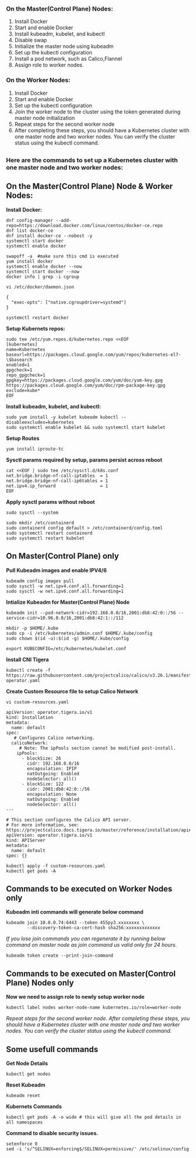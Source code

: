 ### On the Master(Control Plane) Nodes:

1. Install Docker
2. Start and enable Docker
3. Install kubeadm, kubelet, and kubectl
4. Disable swap
5. Initialize the master node using kubeadm
6. Set up the kubectl configuration
7. Install a pod network, such as Calico,Flannel
8. Assign role to worker nodes.

### On the Worker Nodes:

1. Install Docker
2. Start and enable Docker
3. Set up the kubectl configuration
4. Join the worker node to the cluster using the token generated during master node initialization
5. Repeat steps for the second worker node
6. After completing these steps, you should have a Kubernetes cluster with one master node and two worker nodes. You can verify the cluster status using the kubectl command.

##

### Here are the commands to set up a Kubernetes cluster with one master node and two worker nodes:

## On the Master(Control Plane) Node & Worker Nodes:

**Install Docker:**
```
dnf config-manager --add-repo=https://download.docker.com/linux/centos/docker-ce.repo
dnf list docker-ce
dnf install docker-ce --nobest -y
systemctl start docker
systemctl enable docker
```
```
swapoff -a  #make sure this cmd is executed
yum install docker
systemctl enable docker --now
systemctl start docker --now
docker info | grep -i cgroup
```
```
vi /etc/docker/daemon.json
 
{
  "exec-opts": ["native.cgroupdriver=systemd"]
}
```
```
systemctl restart docker
```

**Setup Kubernets repos:**

```
sudo tee /etc/yum.repos.d/kubernetes.repo <<EOF
[kubernetes]
name=Kubernetes
baseurl=https://packages.cloud.google.com/yum/repos/kubernetes-el7-\$basearch
enabled=1
gpgcheck=1
repo_gpgcheck=1
gpgkey=https://packages.cloud.google.com/yum/doc/yum-key.gpg https://packages.cloud.google.com/yum/doc/rpm-package-key.gpg
exclude=kube*
EOF
```
**Install kubeadm, kubelet, and kubectl:**
```
sudo yum install -y kubelet kubeadm kubectl --disableexcludes=kubernetes
sudo systemctl enable kubelet && sudo systemctl start kubelet

```

**Setup Routes**

```
yum install iproute-tc

```
**Sysctl params required by setup, params persist across reboot** 

```
cat <<EOF | sudo tee /etc/sysctl.d/k8s.conf
net.bridge.bridge-nf-call-iptables  = 1
net.bridge.bridge-nf-call-ip6tables = 1
net.ipv4.ip_forward                 = 1
EOF
```

**Apply sysctl params without reboot**
```
sudo sysctl --system

sudo mkdir /etc/containerd
sudo containerd config default > /etc/containerd/config.toml
sudo systemctl restart containerd
sudo systemctl restart kubelet
```

## On Master(Control Plane) only

**Pull Kubeadm images and enable IPV4/6**

```
kubeadm config images pull
sudo sysctl -w net.ipv4.conf.all.forwarding=1
sudo sysctl -w net.ipv6.conf.all.forwarding=1
```

**Intialize Kubeadm for Master(Control Plane) Node**

```
kubeadm init --pod-network-cidr=192.168.0.0/16,2001:db8:42:0::/56 --service-cidr=10.96.0.0/16,2001:db8:42:1::/112
```

```
mkdir -p $HOME/.kube
sudo cp -i /etc/kubernetes/admin.conf $HOME/.kube/config
sudo chown $(id -u):$(id -g) $HOME/.kube/config

export KUBECONFIG=/etc/kubernetes/kubelet.conf
```

**Install CNI Tigera**
```
kubectl create -f https://raw.githubusercontent.com/projectcalico/calico/v3.26.1/manifests/tigera-operator.yaml
```
**Create Custom Resource file to setup Calico Network**
```
vi custom-resources.yaml
```
```
apiVersion: operator.tigera.io/v1
kind: Installation
metadata:
  name: default
spec:
   # Configures Calico networking.
  calicoNetwork:
     # Note: The ipPools section cannot be modified post-install.
    ipPools:
      - blockSize: 26
        cidr: 192.168.0.0/16
        encapsulation: IPIP
        natOutgoing: Enabled
        nodeSelector: all()
      - blockSize: 122
        cidr: 2001:db8:42:0::/56
        encapsulation: None
        natOutgoing: Enabled
        nodeSelector: all()
---

# This section configures the Calico API server.
# For more information, see: https://projectcalico.docs.tigera.io/master/reference/installation/api#operator.tigera.io/v1.APIServer
apiVersion: operator.tigera.io/v1
kind: APIServer
metadata:
  name: default
spec: {}
```
```
kubectl apply -f custom-resources.yaml
kubectl get pods -A 
```

## Commands to be executed on Worker Nodes only

**Kubeadm inti commands will generate below command**
```
kubeadm join 10.0.0.74:6443 --token 455py3.xxxxxxxx \
        --discovery-token-ca-cert-hash sha256:xxxxxxxxxxxxx
```
*If you lose join commands you can regenerate it by running below command on master node as join command us valid only for 24 hours.*

```
kubeadm token create --print-join-command
```
## Commands to be executed on Master(Control Plane) Nodes only

**Now we need to assign role to newly setup worker node**

```
kubectl label nodes worker-node-name kubernetes.io/role=worker-node
```

*Repeat steps for the second worker node. After completing these steps, you should have a Kubernetes cluster with one master node and two worker nodes. You can verify the cluster status using the kubectl command.*

## Some usefull commands

**Get Node Details**
```
kubectl get nodes
```
**Reset Kubeadm**
```
kubeadm reset
```
**Kubernets Commands**

```
kubectl get pods -A -o wide # this will give all the pod details in all namespaces
```

**Command to disable security issues.**
```
setenforce 0
sed -i 's/^SELINUX=enforcing$/SELINUX=permissive/' /etc/selinux/config
```
